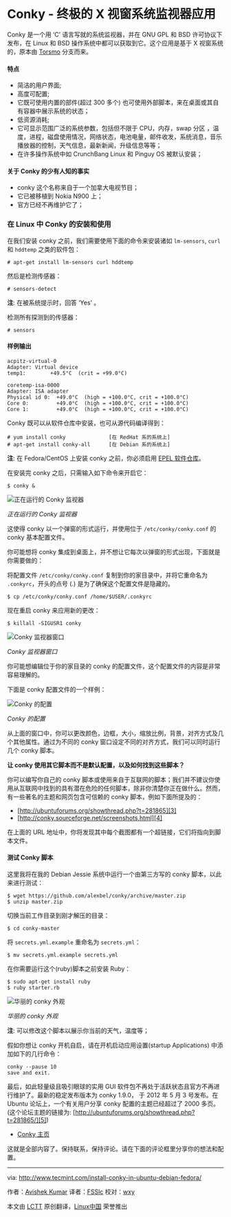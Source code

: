 Conky - 终极的 X 视窗系统监视器应用
================================================================================
Conky 是一个用 ‘C’ 语言写就的系统监视器，并在 GNU GPL 和 BSD 许可协议下发布，在 Linux 和 BSD 操作系统中都可以获取到它。这个应用是基于 X 视窗系统的，原本由 [Torsmo][1] 分支而来。 

#### 特点 ####

- 简洁的用户界面;
- 高度可配置;
- 它既可使用内置的部件(超过 300 多个) 也可使用外部脚本，来在桌面或其自有容器中展示系统的状态；
- 低资源消耗;
- 它可显示范围广泛的系统参数，包括但不限于 CPU，内存，swap 分区 ，温度，进程，磁盘使用情况，网络状态，电池电量，邮件收发，系统消息，音乐播放器的控制，天气信息，最新新闻，升级信息等等；
- 在许多操作系统中如 CrunchBang Linux 和 Pinguy OS 被默认安装；

#### 关于 Conky 的少有人知的事实 ####

- conky 这个名称来自于一个加拿大电视节目；
- 它已被移植到 Nokia N900 上；
- 官方已经不再维护它了；

### 在 Linux 中 Conky 的安装和使用 ###

在我们安装 conky 之前，我们需要使用下面的命令来安装诸如 `lm-sensors`, `curl` 和 `hddtemp` 之类的软件包：

    # apt-get install lm-sensors curl hddtemp

然后是检测传感器：

    # sensors-detect

**注**: 在被系统提示时，回答 ‘Yes’ 。

检测所有探测到的传感器：

    # sensors

#### 样例输出 ####

    acpitz-virtual-0
    Adapter: Virtual device
    temp1:        +49.5°C  (crit = +99.0°C)
    
    coretemp-isa-0000
    Adapter: ISA adapter
    Physical id 0:  +49.0°C  (high = +100.0°C, crit = +100.0°C)
    Core 0:         +49.0°C  (high = +100.0°C, crit = +100.0°C)
    Core 1:         +49.0°C  (high = +100.0°C, crit = +100.0°C)

Conky 既可以从软件仓库中安装，也可从源代码编译得到：

    # yum install conky              [在 RedHat 系的系统上]
    # apt-get install conky-all      [在 Debian 系的系统上]

**注**: 在 Fedora/CentOS 上安装 conky 之前，你必须启用 [EPEL 软件仓库][2]。

在安装完 conky 之后，只需输入如下命令来开启它：

    $ conky &

![正在运行的 Conky 监视器](http://www.tecmint.com/wp-content/uploads/2015/03/Start-Conkey.jpeg)

*正在运行的 Conky 监视器*

这使得 conky 以一个弹窗的形式运行，并使用位于 `/etc/conky/conky.conf` 的 conky 基本配置文件。

你可能想将 conky 集成到桌面上，并不想让它每次以弹窗的形式出现，下面就是你需要做的：

将配置文件 `/etc/conky/conky.conf` 复制到你的家目录中，并将它重命名为 `.conkyrc`，开头的点号 (.) 是为了确保这个配置文件是隐藏的。
 
    $ cp /etc/conky/conky.conf /home/$USER/.conkyrc

现在重启 conky 来应用新的更改：

    $ killall -SIGUSR1 conky

![Conky 监视器窗口](http://www.tecmint.com/wp-content/uploads/2015/03/Restart-Conky.jpeg)

*Conky 监视器窗口*

你可能想编辑位于你的家目录的 conky 的配置文件，这个配置文件的内容是非常容易理解的。

下面是 conky 配置文件的一个样例：

![Conky 的配置](http://www.tecmint.com/wp-content/uploads/2015/03/Conky-Configuration.jpeg)

*Conky 的配置*

从上面的窗口中，你可以更改颜色，边框，大小，缩放比例，背景，对齐方式及几个其他属性。通过为不同的 conky 窗口设定不同的对齐方式，我们可以同时运行几个 conky 脚本。
 
**让 conky 使用其它脚本而不是默认配置，以及如何找到这些脚本？**

你可以编写你自己的 conky 脚本或使用来自于互联网的脚本；我们并不建议你使用从互联网中找到的具有潜在危险的任何脚本，除非你清楚你正在做什么。然而，有一些著名的主题和网页包含可信赖的 conky 脚本，例如下面所提及的：

- [http://ubuntuforums.org/showthread.php?t=281865][3]
- [http://conky.sourceforge.net/screenshots.html][4]

在上面的 URL 地址中，你将发现其中每个截图都有一个超链接，它们将指向到脚本文件。

#### 测试 Conky 脚本 ####

这里我将在我的 Debian Jessie 系统中运行一个由第三方写的 conky 脚本，以此来进行测试：

    $ wget https://github.com/alexbel/conky/archive/master.zip
    $ unzip master.zip 

切换当前工作目录到刚才解压的目录：

    $ cd conky-master

将 `secrets.yml.example` 重命名为 `secrets.yml`：

    $ mv secrets.yml.example secrets.yml

在你需要运行这个(ruby)脚本之前安装 Ruby：

    $ sudo apt-get install ruby
    $ ruby starter.rb 

![华丽的 conky 外观](http://www.tecmint.com/wp-content/uploads/2015/03/Conky-Fancy-Look.jpeg)

*华丽的 conky 外观*

**注**: 可以修改这个脚本以展示你当前的天气，温度等；

假如你想让 conky 开机自启，请在开机启动应用设置(startup Applications) 中添加如下的几行命令：

    conky --pause 10 
    save and exit.

最后，如此轻量级且吸引眼球的实用 GUI 软件包不再处于活跃状态且官方不再进行维护了。最新的稳定发布版本为 conky 1.9.0， 于 2012 年 5 月 3 号发布。在 Ubuntu 论坛上，一个有关用户分享 conky 配置的主题已经超过了 2000 多页。(这个论坛主题的链接为: [http://ubuntuforums.org/showthread.php?t=281865/][5])

- [Conky 主页][6]

这就是全部内容了。保持联系，保持评论。请在下面的评论框里分享你的想法和配置。

--------------------------------------------------------------------------------

via: http://www.tecmint.com/install-conky-in-ubuntu-debian-fedora/

作者：[Avishek Kumar][a]
译者：[FSSlc](https://github.com/FSSlc)
校对：[wxy](https://github.com/wxy)

本文由 [LCTT](https://github.com/LCTT/TranslateProject) 原创翻译，[Linux中国](http://linux.cn/) 荣誉推出

[a]:http://www.tecmint.com/author/avishek/
[1]:http://torsmo.sourceforge.net/
[2]:https://linux.cn/article-2324-1.html
[3]:http://ubuntuforums.org/showthread.php?t=281865
[4]:http://conky.sourceforge.net/screenshots.html
[5]:http://ubuntuforums.org/showthread.php?t=281865/
[6]:http://conky.sourceforge.net/
